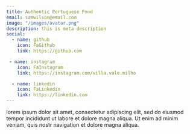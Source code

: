 ```yaml
---
title: Authentic Portuguese Food
email: samwilson@email.com
image: "/images/avatar.png"
description: this is meta description
social:
  - name: github
    icon: FaGithub
    link: https://github.com

 - name: instagram
    icon: FaInstagram
    link: https://instagram.com/villa.vale.milho

  - name: linkedin
    icon: FaLinkedin
    link: https://linkedin.com
---
```


lorem ipsum dolor sit amet, consectetur adipiscing elit, sed do eiusmod tempor incididunt ut labore et dolore magna aliqua. Ut enim ad minim veniam, quis nostr navigation et dolore magna aliqua.
